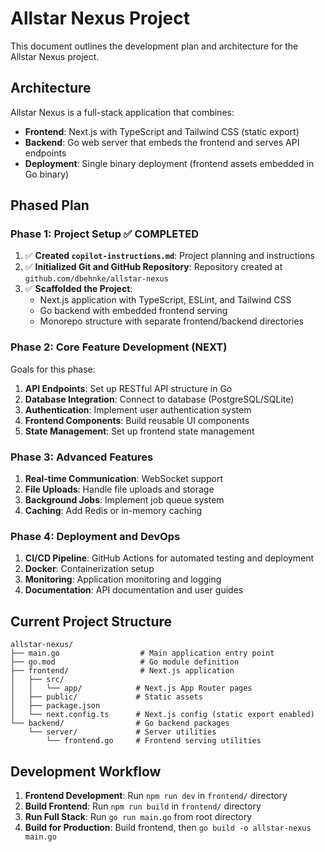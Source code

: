 # Allstar Nexus Project

This document outlines the development plan and architecture for the Allstar Nexus project.

## Architecture

Allstar Nexus is a full-stack application that combines:
- **Frontend**: Next.js with TypeScript and Tailwind CSS (static export)
- **Backend**: Go web server that embeds the frontend and serves API endpoints
- **Deployment**: Single binary deployment (frontend assets embedded in Go binary)

## Phased Plan

### Phase 1: Project Setup ✅ COMPLETED

1.  ✅ **Created `copilot-instructions.md`**: Project planning and instructions
2.  ✅ **Initialized Git and GitHub Repository**: Repository created at `github.com/dbehnke/allstar-nexus`
3.  ✅ **Scaffolded the Project**: 
    - Next.js application with TypeScript, ESLint, and Tailwind CSS
    - Go backend with embedded frontend serving
    - Monorepo structure with separate frontend/backend directories

### Phase 2: Core Feature Development (NEXT)

Goals for this phase:
1.  **API Endpoints**: Set up RESTful API structure in Go
2.  **Database Integration**: Connect to database (PostgreSQL/SQLite)
3.  **Authentication**: Implement user authentication system
4.  **Frontend Components**: Build reusable UI components
5.  **State Management**: Set up frontend state management

### Phase 3: Advanced Features

1.  **Real-time Communication**: WebSocket support
2.  **File Uploads**: Handle file uploads and storage
3.  **Background Jobs**: Implement job queue system
4.  **Caching**: Add Redis or in-memory caching

### Phase 4: Deployment and DevOps

1.  **CI/CD Pipeline**: GitHub Actions for automated testing and deployment
2.  **Docker**: Containerization setup
3.  **Monitoring**: Application monitoring and logging
4.  **Documentation**: API documentation and user guides

## Current Project Structure

```
allstar-nexus/
├── main.go                  # Main application entry point
├── go.mod                   # Go module definition
├── frontend/                # Next.js application
│   ├── src/
│   │   └── app/            # Next.js App Router pages
│   ├── public/             # Static assets
│   ├── package.json
│   └── next.config.ts      # Next.js config (static export enabled)
└── backend/                # Go backend packages
    └── server/             # Server utilities
        └── frontend.go     # Frontend serving utilities
```

## Development Workflow

1. **Frontend Development**: Run `npm run dev` in `frontend/` directory
2. **Build Frontend**: Run `npm run build` in `frontend/` directory
3. **Run Full Stack**: Run `go run main.go` from root directory
4. **Build for Production**: Build frontend, then `go build -o allstar-nexus main.go`

